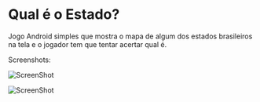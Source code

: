 # Qual é o Estado?
Jogo Android simples que mostra o mapa de algum dos estados brasileiros na tela e o jogador tem que tentar acertar
qual é.

Screenshots:

![ScreenShot](https://raw.githubusercontent.com/luizfp/QualOEstado/master/art/layout-2015-09-26-161147.png)

![ScreenShot](https://raw.githubusercontent.com/luizfp/QualOEstado/master/art/layout-2015-09-26-161232.png)

